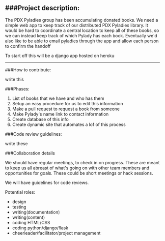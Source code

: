 ###Project description:
---
The PDX Pyladies group has been accumulating donated books.
We need a simple web app to keep track of our distributed PDX Pyladies library. It would be hard to coordinate a central location to keep all of these books, so we can instead keep track of which Pylady has each book. Eventually we'd also like to be able to email pyladies through the app and allow each person to confirm the handoff

To start off this will be a django app hosted on heroku

---
###How to contribute:

write this


###Phases:


1. List of books that we have and who has them 
2. Setup an easy procedure for us to edit this information
3. Make a pull request to request a book from someone
4. Make Pylady's name link to contact information
5. Create database of this info
6. Create dynamic site that automates a lof of this process

###Code review guidelines:

write these



###Collaboration details

We should have regular meetings, to check in on progress. These are meant to keep us all abreast of what's going on with other team members and opportunities for goals. These could be short meetings or hack sessions.

We will have guidelines for code reviews.

Potential roles:

* design
* testing
* writing(documentation)
* writing(content)
* coding HTML/CSS
* coding python/django/flask
* cheerleader/facilitator/project management

